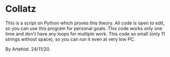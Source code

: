 # Collatz
This is a script on Python which proves this theory. All code is open to edit, so you can use this program for personal goals. 
This code works only one time and don't have any loops for multiple work.
This code so small (only 11 strings without space), so you can run it even at very low PC.

By Artehist. 24/11/20.
